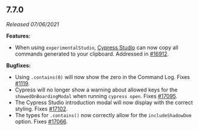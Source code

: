 ## 7.7.0

_Released 07/06/2021_

**Features:**

- When using `experimentalStudio`, [Cypress Studio](/guides/core-concepts/cypress-studio) can now copy all commands generated to your clipboard. Addressed in [#16912](https://github.com/cypress-io/cypress/issues/16912).

**Bugfixes:**

- Using `.contains(0)` will now show the zero in the Command Log. Fixes [#1119](https://github.com/cypress-io/cypress/issues/1119).
- Cypress will no longer show a warning about allowed keys for the `showedOnBoardingModal` when running `cypress open`. Fixes [#17095](https://github.com/cypress-io/cypress/issues/17095).
- The Cypress Studio introduction modal will now display with the correct styling. Fixes [#17102](https://github.com/cypress-io/cypress/issues/17102).
- The types for `.contains()` now correctly allow for the `includeShadowDom` option. Fixes [#17066](https://github.com/cypress-io/cypress/issues/17066).
